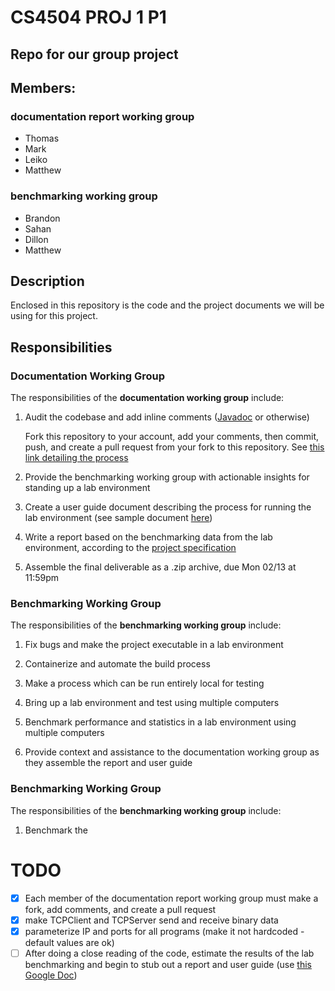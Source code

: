 # CS4504 PROJ 1 P1

## Repo for our group project

## Members:

### **documentation report working group**
* Thomas
* Mark
* Leiko
* Matthew

### **benchmarking working group**
* Brandon
* Sahan
* Dillon
* Matthew


## Description

Enclosed in this repository is the code and the project documents we will be using for this project.

## Responsibilities

### Documentation Working Group

The responsibilities of the **documentation working group** include:

1. Audit the codebase and add inline comments ([Javadoc](https://www.baeldung.com/javadoc) or otherwise)

   Fork this repository to your account, add your comments, then commit, push, and create a pull request from your fork to this repository. See [this link detailing the process](https://reflectoring.io/github-fork-and-pull/)

2. Provide the benchmarking working group with actionable insights for standing up a lab environment

3. Create a user guide document describing the process for running the lab environment (see sample document [here](./doc/Part1-UserGuide%20-%20Sample.pdf))

4. Write a report based on the benchmarking data from the lab environment, according to the [project specification](./doc/Project-Specification-Part1.pdf)

5. Assemble the final deliverable as a .zip archive, due Mon 02/13 at 11:59pm

### Benchmarking Working Group

The responsibilities of the **benchmarking working group** include:

1. Fix bugs and make the project executable in a lab environment

2. Containerize and automate the build process

3. Make a process which can be run entirely local for testing

4. Bring up a lab environment and test using multiple computers

5. Benchmark performance and statistics in a lab environment using multiple computers

6. Provide context and assistance to the documentation working group as they assemble the report and user guide

### Benchmarking Working Group

The responsibilities of the **benchmarking working group** include:

1. Benchmark the

# TODO

- [x] Each member of the documentation report working group must make a fork, add comments, and create a pull request
- [x] make TCPClient and TCPServer send and receive binary data
- [x] parameterize IP and ports for all programs (make it not hardcoded - default values are ok)
- [ ] After doing a close reading of the code, estimate the results of the lab benchmarking and begin to stub out a report and user guide (use [this Google Doc](https://docs.google.com/document/d/1GBz-MCbro0JrvfaEXTlpnCDcOlLi4INHzIb_OOtZvw8/edit?usp=sharing))
